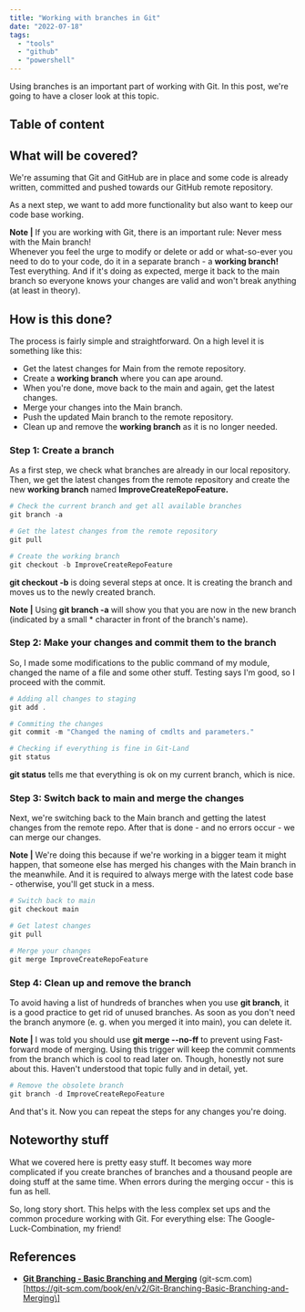 ```yaml
---
title: "Working with branches in Git"
date: "2022-07-18"
tags: 
  - "tools"
  - "github"
  - "powershell"
---
```


Using branches is an important part of working with Git. In this post, we're going to have a closer look at this topic.

<!--more-->
## Table of content 


## What will be covered?

We're assuming that Git and GitHub are in place and some code is already written, committed and pushed towards our GitHub remote repository.

As a next step, we want to add more functionality but also want to keep our code base working.

**Note |** If you are working with Git, there is an important rule: Never mess with the Main branch!  
Whenever you feel the urge to modify or delete or add or what-so-ever you need to do to your code, do it in a separate branch - a **working branch!** Test everything. And if it's doing as expected, merge it back to the main branch so everyone knows your changes are valid and won't break anything (at least in theory).

## How is this done?

The process is fairly simple and straightforward. On a high level it is something like this:

- Get the latest changes for Main from the remote repository.
- Create a **working branch** where you can ape around.
- When you're done, move back to the main and again, get the latest changes.
- Merge your changes into the Main branch.
- Push the updated Main branch to the remote repository.
- Clean up and remove the **working branch** as it is no longer needed.

### Step 1: Create a branch

As a first step, we check what branches are already in our local repository. Then, we get the latest changes from the remote repository and create the new **working branch** named **ImproveCreateRepoFeature.**

```powershell
# Check the current branch and get all available branches
git branch -a

# Get the latest changes from the remote repository 
git pull 

# Create the working branch 
git checkout -b ImproveCreateRepoFeature
```

**git checkout -b** is doing several steps at once. It is creating the branch and moves us to the newly created branch.

**Note |** Using **git branch -a** will show you that you are now in the new branch (indicated by a small \* character in front of the branch's name).

### Step 2: Make your changes and commit them to the branch

So, I made some modifications to the public command of my module, changed the name of a file and some other stuff. Testing says I'm good, so I proceed with the commit.

```powershell
# Adding all changes to staging
git add .

# Commiting the changes 
git commit -m "Changed the naming of cmdlts and parameters."

# Checking if everything is fine in Git-Land 
git status 
```

**git status** tells me that everything is ok on my current branch, which is nice.

### Step 3: Switch back to main and merge the changes

Next, we're switching back to the Main branch and getting the latest changes from the remote repo. After that is done - and no errors occur - we can merge our changes.

**Note |** We're doing this because if we're working in a bigger team it might happen, that someone else has merged his changes with the Main branch in the meanwhile. And it is required to always merge with the latest code base - otherwise, you'll get stuck in a mess.

```powershell
# Switch back to main
git checkout main 

# Get latest changes
git pull 

# Merge your changes 
git merge ImproveCreateRepoFeature
```

### Step 4: Clean up and remove the branch

To avoid having a list of hundreds of branches when you use **git branch**, it is a good practice to get rid of unused branches. As soon as you don't need the branch anymore (e. g. when you merged it into main), you can delete it.

**Note |** I was told you should use **git merge <name of your branch> --no-ff** to prevent using Fast-forward mode of merging. Using this trigger will keep the commit comments from the branch which is cool to read later on. Though, honestly not sure about this. Haven't understood that topic fully and in detail, yet.

```powershell
# Remove the obsolete branch 
git branch -d ImproveCreateRepoFeature 
```

And that's it. Now you can repeat the steps for any changes you're doing.

## Noteworthy stuff

What we covered here is pretty easy stuff. It becomes way more complicated if you create branches of branches and a thousand people are doing stuff at the same time. When errors during the merging occur - this is fun as hell.

So, long story short. This helps with the less complex set ups and the common procedure working with Git. For everything else: The Google-Luck-Combination, my friend!

## References

- **[Git Branching - Basic Branching and Merging](https://git-scm.com/book/en/v2/Git-Branching-Basic-Branching-and-Merging)** (git-scm.com)  
    \[https://git-scm.com/book/en/v2/Git-Branching-Basic-Branching-and-Merging\]
